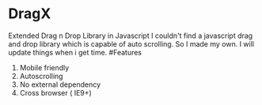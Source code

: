 # DragX
Extended Drag n Drop Library in Javascript
I couldn't find a javascript drag and drop library which is capable of auto scrolling. So I made my own. I will update things when i get time.
#Features
  1. Mobile friendly
  2. Autoscrolling
  3. No external dependency
  4. Cross browser ( IE9+)
  
